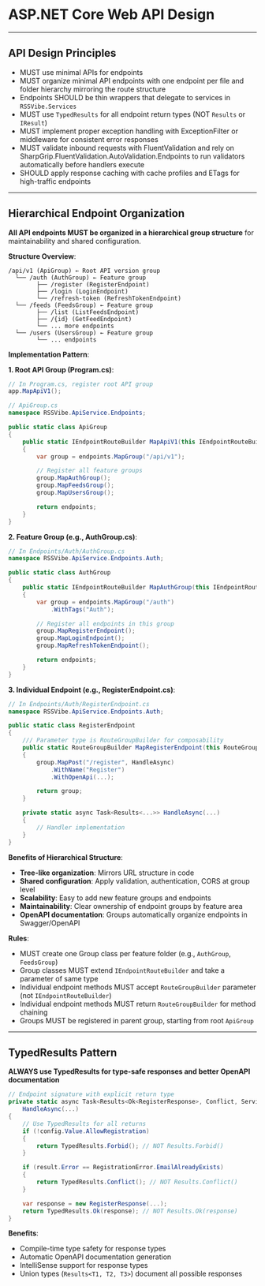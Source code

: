 # ASP.NET Core Web API Design

---

## API Design Principles

- MUST use minimal APIs for endpoints
- MUST organize minimal API endpoints with one endpoint per file and folder hierarchy mirroring the route structure
- Endpoints SHOULD be thin wrappers that delegate to services in `RSSVibe.Services`
- MUST use `TypedResults` for all endpoint return types (NOT `Results` or `IResult`)
- MUST implement proper exception handling with ExceptionFilter or middleware for consistent error responses
- MUST validate inbound requests with FluentValidation and rely on SharpGrip.FluentValidation.AutoValidation.Endpoints to run validators automatically before handlers execute
- SHOULD apply response caching with cache profiles and ETags for high-traffic endpoints

---

## Hierarchical Endpoint Organization

**All API endpoints MUST be organized in a hierarchical group structure** for maintainability and shared configuration.

**Structure Overview**:
```
/api/v1 (ApiGroup) ← Root API version group
  └── /auth (AuthGroup) ← Feature group
        ├── /register (RegisterEndpoint)
        ├── /login (LoginEndpoint)
        └── /refresh-token (RefreshTokenEndpoint)
  └── /feeds (FeedsGroup) ← Feature group
        ├── /list (ListFeedsEndpoint)
        ├── /{id} (GetFeedEndpoint)
        └── ... more endpoints
  └── /users (UsersGroup) ← Feature group
        └── ... endpoints
```

**Implementation Pattern**:

**1. Root API Group (Program.cs)**:
```csharp
// In Program.cs, register root API group
app.MapApiV1();

// ApiGroup.cs
namespace RSSVibe.ApiService.Endpoints;

public static class ApiGroup
{
    public static IEndpointRouteBuilder MapApiV1(this IEndpointRouteBuilder endpoints)
    {
        var group = endpoints.MapGroup("/api/v1");

        // Register all feature groups
        group.MapAuthGroup();
        group.MapFeedsGroup();
        group.MapUsersGroup();

        return endpoints;
    }
}
```

**2. Feature Group (e.g., AuthGroup.cs)**:
```csharp
// In Endpoints/Auth/AuthGroup.cs
namespace RSSVibe.ApiService.Endpoints.Auth;

public static class AuthGroup
{
    public static IEndpointRouteBuilder MapAuthGroup(this IEndpointRouteBuilder endpoints)
    {
        var group = endpoints.MapGroup("/auth")
            .WithTags("Auth");

        // Register all endpoints in this group
        group.MapRegisterEndpoint();
        group.MapLoginEndpoint();
        group.MapRefreshTokenEndpoint();

        return endpoints;
    }
}
```

**3. Individual Endpoint (e.g., RegisterEndpoint.cs)**:
```csharp
// In Endpoints/Auth/RegisterEndpoint.cs
namespace RSSVibe.ApiService.Endpoints.Auth;

public static class RegisterEndpoint
{
    /// Parameter type is RouteGroupBuilder for composability
    public static RouteGroupBuilder MapRegisterEndpoint(this RouteGroupBuilder group)
    {
        group.MapPost("/register", HandleAsync)
            .WithName("Register")
            .WithOpenApi(...);

        return group;
    }

    private static async Task<Results<...>> HandleAsync(...)
    {
        // Handler implementation
    }
}
```

**Benefits of Hierarchical Structure**:
- **Tree-like organization**: Mirrors URL structure in code
- **Shared configuration**: Apply validation, authentication, CORS at group level
- **Scalability**: Easy to add new feature groups and endpoints
- **Maintainability**: Clear ownership of endpoint groups by feature area
- **OpenAPI documentation**: Groups automatically organize endpoints in Swagger/OpenAPI

**Rules**:
- MUST create one Group class per feature folder (e.g., `AuthGroup`, `FeedsGroup`)
- Group classes MUST extend `IEndpointRouteBuilder` and take a parameter of same type
- Individual endpoint methods MUST accept `RouteGroupBuilder` parameter (not `IEndpointRouteBuilder`)
- Individual endpoint methods MUST return `RouteGroupBuilder` for method chaining
- Groups MUST be registered in parent group, starting from root `ApiGroup`

---

## TypedResults Pattern

**ALWAYS use TypedResults for type-safe responses and better OpenAPI documentation**

```csharp
// Endpoint signature with explicit return type
private static async Task<Results<Ok<RegisterResponse>, Conflict, ServiceUnavailable, ForbidHttpResult>>
    HandleAsync(...)
{
    // Use TypedResults for all returns
    if (!config.Value.AllowRegistration)
    {
        return TypedResults.Forbid(); // NOT Results.Forbid()
    }

    if (result.Error == RegistrationError.EmailAlreadyExists)
    {
        return TypedResults.Conflict(); // NOT Results.Conflict()
    }

    var response = new RegisterResponse(...);
    return TypedResults.Ok(response); // NOT Results.Ok(response)
}
```

**Benefits**:
- Compile-time type safety for response types
- Automatic OpenAPI documentation generation
- IntelliSense support for response types
- Union types (`Results<T1, T2, T3>`) document all possible responses
